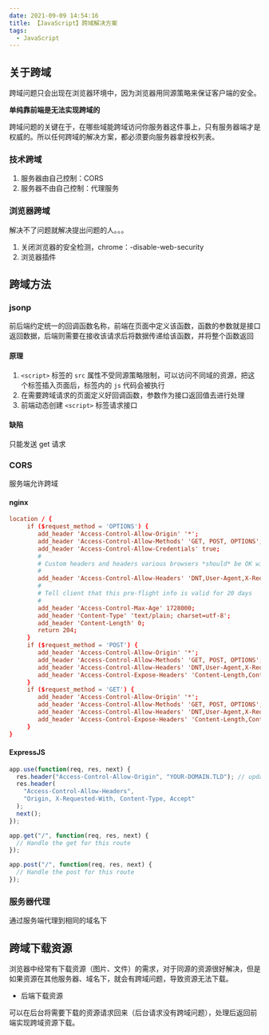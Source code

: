 ```yaml
---
date: 2021-09-09 14:54:16
title: 【JavaScript】跨域解决方案
tags:
  - JavaScript
---
```


## 关于跨域

跨域问题只会出现在浏览器环境中，因为浏览器用同源策略来保证客户端的安全。

**单纯靠前端是无法实现跨域的**

跨域问题的关键在于，在哪些域能跨域访问你服务器这件事上，只有服务器端才是权威的。所以任何跨域的解决方案，都必须要向服务器拿授权列表。

### 技术跨域

1. 服务器由自己控制：CORS
2. 服务器不由自己控制：代理服务

### 浏览器跨域

解决不了问题就解决提出问题的人。。。

1. 关闭浏览器的安全检测，chrome：-disable-web-security
2. 浏览器插件

## 跨域方法

### jsonp

前后端约定统一的回调函数名称，前端在页面中定义该函数，函数的参数就是接口返回数据，后端则需要在接收该请求后将数据传递给该函数，并将整个函数返回

#### 原理

1. `<script>` 标签的 `src` 属性不受同源策略限制，可以访问不同域的资源，把这个标签插入页面后，标签内的 `js` 代码会被执行
2. 在需要跨域请求的页面定义好回调函数，参数作为接口返回值去进行处理
3. 前端动态创建 `<script>` 标签请求接口

#### 缺陷

只能发送 get 请求

### CORS

服务端允许跨域

#### nginx

```conf
location / {
     if ($request_method = 'OPTIONS') {
        add_header 'Access-Control-Allow-Origin' '*';
        add_header 'Access-Control-Allow-Methods' 'GET, POST, OPTIONS';
        add_header 'Access-Control-Allow-Credentials' true;
        #
        # Custom headers and headers various browsers *should* be OK with but aren't
        #
        add_header 'Access-Control-Allow-Headers' 'DNT,User-Agent,X-Requested-With,If-Modified-Since,Cache-Control,Content-Type,Range';
        #
        # Tell client that this pre-flight info is valid for 20 days
        #
        add_header 'Access-Control-Max-Age' 1728000;
        add_header 'Content-Type' 'text/plain; charset=utf-8';
        add_header 'Content-Length' 0;
        return 204;
     }
     if ($request_method = 'POST') {
        add_header 'Access-Control-Allow-Origin' '*';
        add_header 'Access-Control-Allow-Methods' 'GET, POST, OPTIONS';
        add_header 'Access-Control-Allow-Headers' 'DNT,User-Agent,X-Requested-With,If-Modified-Since,Cache-Control,Content-Type,Range';
        add_header 'Access-Control-Expose-Headers' 'Content-Length,Content-Range';
     }
     if ($request_method = 'GET') {
        add_header 'Access-Control-Allow-Origin' '*';
        add_header 'Access-Control-Allow-Methods' 'GET, POST, OPTIONS';
        add_header 'Access-Control-Allow-Headers' 'DNT,User-Agent,X-Requested-With,If-Modified-Since,Cache-Control,Content-Type,Range';
        add_header 'Access-Control-Expose-Headers' 'Content-Length,Content-Range';
     }
}
```

#### ExpressJS

```js
app.use(function(req, res, next) {
  res.header("Access-Control-Allow-Origin", "YOUR-DOMAIN.TLD"); // update to match the domain you will make the request from
  res.header(
    "Access-Control-Allow-Headers",
    "Origin, X-Requested-With, Content-Type, Accept"
  );
  next();
});

app.get("/", function(req, res, next) {
  // Handle the get for this route
});

app.post("/", function(req, res, next) {
  // Handle the post for this route
});
```

### 服务器代理

通过服务端代理到相同的域名下

## 跨域下载资源

浏览器中经常有下载资源（图片、文件）的需求，对于同源的资源很好解决，但是如果资源在其他服务器、域名下，就会有跨域问题，导致资源无法下载。

- 后端下载资源

可以在后台将需要下载的资源请求回来（后台请求没有跨域问题），处理后返回前端实现跨域资源下载。
